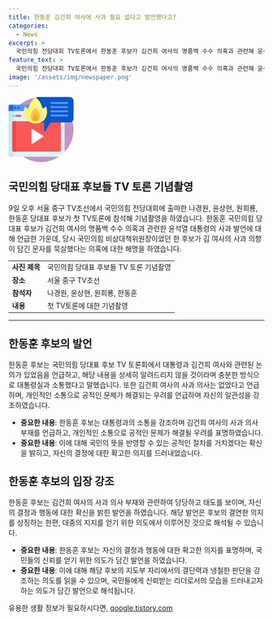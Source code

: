 ```yaml
---
title: 한동훈 김건희 여사에 사과 필요 없다고 발언했다고?
categories:
  - News
excerpt: >
  국민의힘 전당대회 TV토론에서 한동훈 후보가 김건희 여사의 명품백 수수 의혹과 관련해 윤석열 대통령은 사과가 필요 없다고 밝히며 대통령과의 소통을 강조했다. 또한, 김 여사가 사과 의사가 없다는 점을 강조하며 개인적인 소통이 공적 문제에 영향을 미칠 우려에 대해 언급하고 나경원, 윤상현, 원희룡 후보와의 TV토론에 대한 기념촬영도 공개되었다. 
feature_text: >
  국민의힘 전당대회 TV토론에서 한동훈 후보가 김건희 여사의 명품백 수수 의혹과 관련해 윤석열 대통령은 사과가 필요 없다고 밝히며 대통령과의 소통을 강조했다. 또한, 김 여사가 사과 의사가 없다는 점을 강조하며 개인적인 소통이 공적 문제에 영향을 미칠 우려에 대해 언급하고 나경원, 윤상현, 원희룡 후보와의 TV토론에 대한 기념촬영도 공개되었다. 
image: '/assets/img/newspaper.png'
---
```


<p><img src="/assets/img/news.png" alt="rentncar 속보" /></p>

<h2 data-ke-size="size26">국민의힘 당대표 후보들 TV 토론 기념촬영</h2>

<p data-ke-size="size16">9일 오후 서울 중구 TV조선에서 국민의힘 전당대회에 출마한 나경원, 윤상현, 원희룡, 한동훈 당대표 후보가 첫 TV토론에 참석해 기념촬영을 하였습니다. 한동훈 국민의힘 당대표 후보가 김건희 여사의 명품백 수수 의혹과 관련한 윤석열 대통령의 사과 발언에 대해 언급한 가운데, 당시 국민의힘 비상대책위원장이었던 한 후보가 김 여사의 사과 의향이 담긴 문자를 묵살했다는 의혹에 대한 해명을 하였습니다.</p>

<table>
  <tr>
    <td><b>사진 제목</b></td>
    <td>국민의힘 당대표 후보들 TV 토론 기념촬영</td>
  </tr>
  <tr>
    <td><b>장소</b></td>
    <td>서울 중구 TV조선</td>
  </tr>
  <tr>
    <td><b>참석자</b></td>
    <td>나경원, 윤상현, 원희룡, 한동훈</td>
  </tr>
  <tr>
    <td><b>내용</b></td>
    <td>첫 TV토론에 대한 기념촬영</td>
  </tr>
</table>

<hr>

<h2 data-ke-size="size26">한동훈 후보의 발언</h2>

<p data-ke-size="size16">한동훈 후보는 국민의힘 당대표 후보 TV 토론회에서 대통령과 김건희 여사와 관련된 논의가 있었음을 언급하고, 해당 내용을 상세히 알려드리지 않을 것이라며 충분한 방식으로 대통령실과 소통했다고 말했습니다. 또한 김건희 여사의 사과 의사는 없었다고 언급하며, 개인적인 소통으로 공적인 문제가 해결되는 우려를 언급하며 자신의 일관성을 강조하였습니다.</p>

<ul>
  <li><b>중요한 내용</b>: 한동훈 후보는 대통령과의 소통을 강조하며 김건희 여사의 사과 의사 부재를 언급하고, 개인적인 소통으로 공적인 문제가 해결될 우려를 표명하였습니다.</li>
  <li><b>중요한 내용</b>: 이에 대해 국민의 뜻을 반영할 수 있는 공적인 절차를 거치겠다는 확신을 밝히고, 자신의 결정에 대한 확고한 의지를 드러내었습니다.</li>
</ul>

<h2 data-ke-size="size26">한동훈 후보의 입장 강조</h2>

<p data-ke-size="size16">한동훈 후보는 김건희 여사의 사과 의사 부재와 관련하여 당당하고 태도를 보이며, 자신의 결정과 행동에 대한 확신을 밝힌 발언을 하였습니다. 해당 발언은 후보의 결연한 의지를 상징하는 한편, 대중의 지지를 얻기 위한 의도에서 이루어진 것으로 해석될 수 있습니다.</p>

<ul>
  <li><b>중요한 내용</b>: 한동훈 후보는 자신의 결정과 행동에 대한 확고한 의지를 표명하며, 국민들의 신뢰를 얻기 위한 의도가 담긴 발언을 하였습니다.</li>
  <li><b>중요한 내용</b>: 이에 대해 해당 후보의 지도부 자리에서의 결단력과 냉철한 판단을 강조하는 의도를 읽을 수 있으며, 국민들에게 신뢰받는 리더로서의 모습을 드러내고자 하는 의도가 담긴 발언으로 해석됩니다.</li>
</ul>
유용한 생활 정보가 필요하시다면, <a href="https://qoogle.tistory.com" rel="dofollow">qoogle.tistory.com</a>


